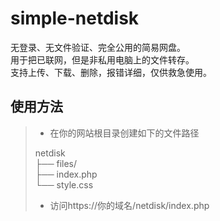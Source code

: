 # simple-netdisk
无登录、无文件验证、完全公用的简易网盘。<br>
用于把已联网，但是非私用电脑上的文件转存。<br>
支持上传、下载、删除，报错详细，仅供救急使用。

## 使用方法
> - 在你的网站根目录创建如下的文件路径
> 
> netdisk<br>
> ├── files/<br>
> ├── index.php<br>
> └── style.css<br>
> 
> - 访问https://你的域名/netdisk/index.php

